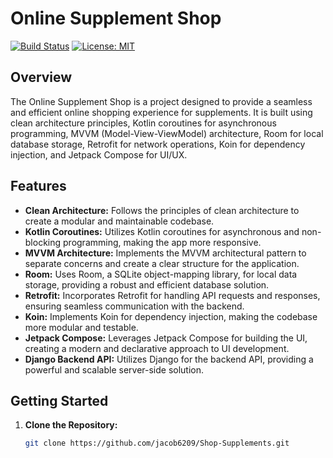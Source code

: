 # Online Supplement Shop

[![Build Status](your_build_status_badge_url)](link_to_build_status)
[![License: MIT](https://img.shields.io/badge/License-MIT-yellow.svg)](link_to_license)

## Overview

The Online Supplement Shop is a project designed to provide a seamless and efficient online shopping experience for supplements. It is built using clean architecture principles, Kotlin coroutines for asynchronous programming, MVVM (Model-View-ViewModel) architecture, Room for local database storage, Retrofit for network operations, Koin for dependency injection, and Jetpack Compose for UI/UX.

## Features

- **Clean Architecture:** Follows the principles of clean architecture to create a modular and maintainable codebase.
- **Kotlin Coroutines:** Utilizes Kotlin coroutines for asynchronous and non-blocking programming, making the app more responsive.
- **MVVM Architecture:** Implements the MVVM architectural pattern to separate concerns and create a clear structure for the application.
- **Room:** Uses Room, a SQLite object-mapping library, for local data storage, providing a robust and efficient database solution.
- **Retrofit:** Incorporates Retrofit for handling API requests and responses, ensuring seamless communication with the backend.
- **Koin:** Implements Koin for dependency injection, making the codebase more modular and testable.
- **Jetpack Compose:** Leverages Jetpack Compose for building the UI, creating a modern and declarative approach to UI development.
- **Django Backend API:** Utilizes Django for the backend API, providing a powerful and scalable server-side solution.

## Getting Started

1. **Clone the Repository:**
   ```bash
   git clone https://github.com/jacob6209/Shop-Supplements.git

